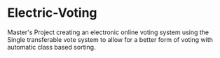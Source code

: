 # Electric-Voting
Master's Project creating an electronic online voting system using the Single transferable vote system to allow for a better form of voting with automatic class based sorting.
